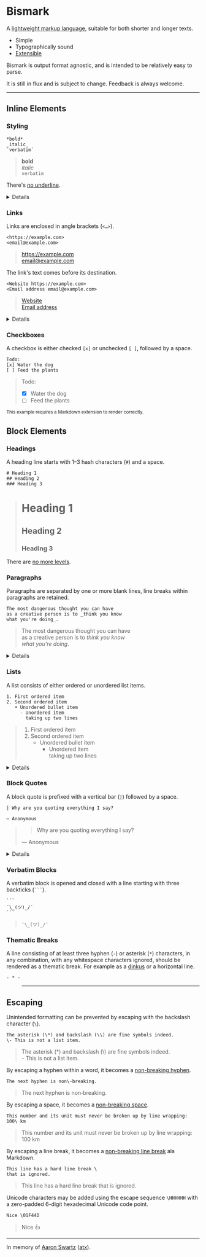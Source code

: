 # Bismark

A [lightweight markup language](https://en.wikipedia.org/wiki/Lightweight_markup_language), suitable for both shorter and longer texts.

- Simple
- Typographically sound
- [Extensible](/extras.md)

Bismark is output format agnostic, and is intended to be relatively easy to parse.

It is still in flux and is subject to change. Feedback is always welcome.

--- 

## Inline Elements

### Styling

	*bold*
	_italic_
	`verbatim`

> **bold**  
> _italic_  
> `verbatim`

There's [no underline](https://practicaltypography.com/underlining.html).

<details>

Emphasis (bold and italic) may be nested. The element's contained text cannot begin or end with whitespace.

Verbatim text may be enclosed by multiple consecutive backtick characters (``` ` ```), the opening and closing delimiters having the same length. If the outer characters of either end of the contained text is a backtick and a space, seen from the inside and out, a single space is removed from that end.

By convention, verbatim text is rendered in a monospaced font.

</details>


### Links

Links are enclosed in angle brackets (`<…>`).

	<https://example.com>
	<email@example.com>

> <https://example.com>  
> <email@example.com>  

The link's text comes before its destination.

	<Website https://example.com>
	<Email address email@example.com>

> [Website](https://example.com)  
> [Email address](mailto:email@example.com)  

<details>

The destination is always the last part of the space delimited link. Anything before the destination is the link's text.

</details>


### Checkboxes

A checkbox is either checked `[x]` or unchecked `[ ]`, followed by a space.

	Todo:
	[x] Water the dog
	[ ] Feed the plants

> Todo:
> - [x] Water the dog
> - [ ] Feed the plants

<sub>This example requires a Markdown extension to render correctly.</sub>


## Block Elements

### Headings

A heading line starts with 1–3 hash characters (`#`) and a space.

	# Heading 1
	## Heading 2
	### Heading 3

> # Heading 1
> ## Heading 2
> ### Heading 3

There are [no more levels](https://practicaltypography.com/headings.html).


### Paragraphs

Paragraphs are separated by one or more blank lines, line breaks within paragraphs are retained.

	The most dangerous thought you can have
	as a creative person is to _think you know
	what you're doing_.

> The most dangerous thought you can have  
> as a creative person is to *think you know  
> what you're doing*.

<details>

[Line breaks](https://practicaltypography.com/hard-line-breaks.html) within paragraphs are retained unless [escaped](#escaping). In other words, the opposite of what Markdown does. It's the 21st century, editors and renderers can be expected to use [line and word wrap](https://en.wikipedia.org/wiki/Line_wrap_and_word_wrap).

Inline styles and links can span multiple lines within a paragraph.

Leading and trailing whitespace may be ignored by renderers.

</details>


### Lists

A list consists of either ordered or unordered list items.

	1. First ordered item
    2. Second ordered item
	   • Unordered bullet item
	     - Unordered item
	       taking up two lines

> 1. First ordered item
> 2. Second ordered item
>    * Unordered bullet item
>      - Unordered item\
>        taking up two lines

<details>

Ordered list items are numbered, followed by either a dot (`.`) or a closing parenthesis (`)`), followed by a space. Only the first list item's number should be used as the starting number of the list, if supported by the renderer. The numbers of any subsequent list items should be ignored.

Unordered list items are prefixed with either a bullet (`•`), an asterisk (`*`) or a hyphen (`-`), followed by a space.

Nested list items are indented either with spaces (at least to the leftmost column of the outer item's text) or tabs (one for each indentation level).

List items may contain line breaks. New lines are not required to be indented to the depth of the list item's text, but they can for readability.

If a list item contains paragraphs, they must all start at the depth of the list item's text. Any line breaks within paragraphs may start at a lower depth.

Changing the character used to mark a list's items will end the list and begin a new one.

</details>


### Block Quotes

A block quote is prefixed with a vertical bar (`|`) followed by a space.

	| Why are you quoting everything I say?
	
	— Anonymous

> > Why are you quoting everything I say?
>
> — Anonymous

<details>

A block quote spanning multiple lines must use the prefix on all lines.
 
</details>


### Verbatim Blocks

A verbatim block is opened and closed with a line starting with three backticks (` ``` `).

	```
	¯\_(ツ)_/¯
	```

> ```
> ¯\_(ツ)_/¯
> ```


### Thematic Breaks

A line consisting of at least three hyphen (`-`) or asterisk (`*`) characters, in any combination, with any whitespace characters ignored, should be rendered as a thematic break. For example as a [dinkus](https://en.wikipedia.org/wiki/Dinkus) or a horizontal line.

	- * -

> ---


## Escaping

Unintended formatting can be prevented by escaping with the backslash character (`\`).

	The asterisk (\*) and backslash (\\) are fine symbols indeed.
	\- This is not a list item.

> The asterisk (\*) and backslash (\\) are fine symbols indeed.  
> \- This is not a list item.  

By escaping a hyphen within a word, it becomes a [non-breaking hyphen](https://en.wikipedia.org/wiki/Non-breaking_hyphen).

	The next hyphen is non\-breaking.

> The next hyphen is non&#x2011;breaking.

By escaping a space, it becomes a [non-breaking space](https://en.wikipedia.org/wiki/Non-breaking_space).

	This number and its unit must never be broken up by line wrapping: 100\ km

> This number and its unit must never be broken up by line wrapping: 100&nbsp;km

By escaping a line break, it becomes a [non-breaking line break](https://daringfireball.net/projects/markdown/syntax#p) ala Markdown.

	This line has a hard line break \
	that is ignored.

> This line has a hard line break that is ignored.

Unicode characters may be added using the escape sequence `\HHHHHH` with a zero-padded 6-digit hexadecimal Unicode code point.

	Nice \01F44D

> Nice 👍

---

In memory of [Aaron Swartz](https://www.youtube.com/watch?v=gpvcc9C8SbM) ([atx](http://www.aaronsw.com/2002/atx/intro)).
